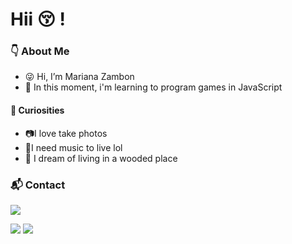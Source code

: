 # Hii :kissing_closed_eyes: ! 
### :point_down: About Me 
- :stuck_out_tongue_winking_eye: Hi, I’m Mariana Zambon
- :seedling: In this moment, i'm learning to program games in JavaScript

#### 	:eyes: Curiosities
- :camera:I love take photos 
- :musical_score:I need music to live lol
- :herb: I dream of living in a wooded place
### :mailbox_with_mail: Contact
<div>
<a href="https://instagram.com/netrusa_" target="_blank"><img src="https://img.shields.io/badge/-Instagram-%23E4405F?style=for-the-badge&logo=instagram&logoColor=white" target="_blank"></a>

![](https://img.shields.io/badge/Scratch-4D97FF?style=for-the-badge&logo=Scratch&logoColor=white)
![](https://img.shields.io/badge/JavaScript-323330?style=for-the-badge&logo=javascript&logoColor=F7DF1E)

<!---
Mariana-zambon/Mariana-zambon is a ✨ special ✨ repository because its `README.md` (this file) appears on your GitHub profile.
You can click the Preview link to take a look at your changes.
--->
